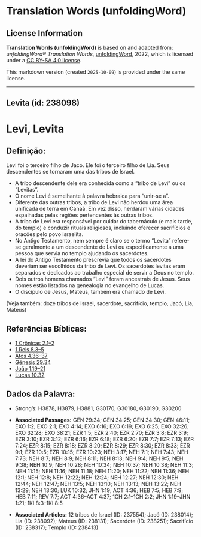 # Translation Words (unfoldingWord)

## License Information

**Translation Words (unfoldingWord)** is based on and adapted from: _unfoldingWord® Translation Words_, [unfoldingWord](https://unfoldingword.org/utw), 2022, which is licensed under a [CC BY-SA 4.0 license](https://creativecommons.org/licenses/by-sa/4.0/legalcode.en).

This markdown version (created `2025-10-09`) is provided under the same license.



--------------------------------

## Levita (id: 238098)

Levi, Levita
============

Definição:
----------

Levi foi o terceiro filho de Jacó. Ele foi o terceiro filho de Lia. Seus descendentes se tornaram uma das tribos de Israel.

* A tribo descendente dele era conhecida como a “tribo de Levi” ou os “Levitas”.
* O nome Levi é semelhante à palavra hebraica para “unir\-se a”.
* Diferente das outras tribos, a tribo de Levi não herdou uma área unificada de terra em Canaã. Em vez disso, herdaram várias cidades espalhadas pelas regiões pertencentes às outras tribos.
* A tribo de Levi era responsável por cuidar do tabernáculo (e mais tarde, do templo) e conduzir rituais religiosos, incluindo oferecer sacrifícios e orações pelo povo israelita.
* No Antigo Testamento, nem sempre é claro se o termo “Levita” refere\-se geralmente a um descendente de Levi ou especificamente a uma pessoa que servia no templo ajudando os sacerdotes.
* A lei do Antigo Testamento prescrevia que todos os sacerdotes deveriam ser escolhidos da tribo de Levi. Os sacerdotes levitas eram separados e dedicados ao trabalho especial de servir a Deus no templo.
* Dois outros homens chamados “Levi” foram ancestrais de Jesus. Seus nomes estão listados na genealogia no evangelho de Lucas.
* O discípulo de Jesus, Mateus, também era chamado de Levi.

(Veja também: doze tribos de Israel, sacerdote, sacrifício, templo, Jacó, Lia, Mateus)

Referências Bíblicas:
---------------------

* [1 Crônicas 2\.1–2](https://ref.ly/1Chr2:1-1Chr2:2)
* [1 Reis 8\.3–5](https://ref.ly/1Kgs8:3-1Kgs8:5)
* [Atos 4\.36–37](https://ref.ly/Acts4:36-Acts4:37)
* [Gênesis 29\.34](https://ref.ly/Gen29:34)
* [João 1\.19–21](https://ref.ly/John1:19-John1:21)
* [Lucas 10\.32](https://ref.ly/Luke10:32)

Dados da Palavra:
-----------------

* Strong’s: H3878, H3879, H3881, G30170, G30180, G30190, G30200

* **Associated Passages:** GEN 29:34; GEN 34:25; GEN 34:30; GEN 46:11; EXO 1:2; EXO 2:1; EXO 4:14; EXO 6:16; EXO 6:19; EXO 6:25; EXO 32:26; EXO 32:28; EXO 38:21; EZR 1:5; EZR 2:40; EZR 2:70; EZR 3:8; EZR 3:9; EZR 3:10; EZR 3:12; EZR 6:16; EZR 6:18; EZR 6:20; EZR 7:7; EZR 7:13; EZR 7:24; EZR 8:15; EZR 8:18; EZR 8:20; EZR 8:29; EZR 8:30; EZR 8:33; EZR 9:1; EZR 10:5; EZR 10:15; EZR 10:23; NEH 3:17; NEH 7:1; NEH 7:43; NEH 7:73; NEH 8:7; NEH 8:9; NEH 8:11; NEH 8:13; NEH 9:4; NEH 9:5; NEH 9:38; NEH 10:9; NEH 10:28; NEH 10:34; NEH 10:37; NEH 10:38; NEH 11:3; NEH 11:15; NEH 11:16; NEH 11:18; NEH 11:20; NEH 11:22; NEH 11:36; NEH 12:1; NEH 12:8; NEH 12:22; NEH 12:24; NEH 12:27; NEH 12:30; NEH 12:44; NEH 12:47; NEH 13:5; NEH 13:10; NEH 13:13; NEH 13:22; NEH 13:29; NEH 13:30; LUK 10:32; JHN 1:19; ACT 4:36; HEB 7:5; HEB 7:9; HEB 7:11; REV 7:7; ACT 4:36–ACT 4:37; 1CH 2:1–1CH 2:2; JHN 1:19–JHN 1:21; 1KI 8:3–1KI 8:5
* **Associated Articles:** 12 tribos de Israel (ID: 237554); Jacó (ID: 238014); Lia (ID: 238092); Mateus (ID: 238131); Sacerdote (ID: 238251); Sacrifício (ID: 238317); Templo (ID: 238413)

